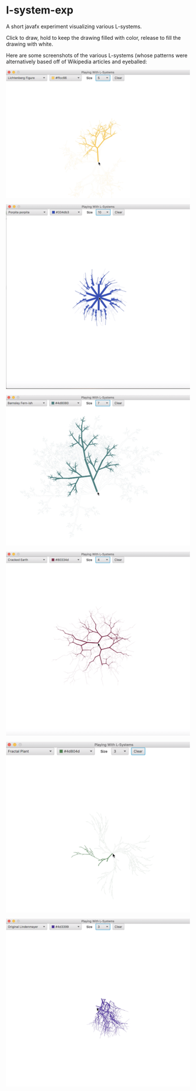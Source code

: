 # l-system-exp
A short javafx experiment visualizing various L-systems.

Click to draw, hold to keep the drawing filled with color, release to fill the drawing with white.

Here are some screenshots of the various L-systems (whose patterns were alternatively based off of Wikipedia articles and eyeballed:

![Lichtenberg Figure](/sampleImages/LSysLinden.png)

![Porpita porpita](/sampleImages/LSysPorpita.png)

![Barnsley Fern](/sampleImages/LSysBarns.png)

![Cracked Earth](/sampleImages/LSysCraEar.png)

![Fern](/sampleImages/LSysFern.png)

![Original](/sampleImages/LSysOrig.png)
